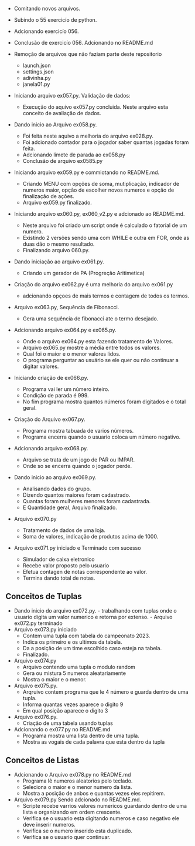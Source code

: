-   Comitando novos arquivos.
-   Subindo o 55 exercicío de python. 
-   Adcionando exercicío 056.
-   Conclusão de exercicío 056. Adcionando no README.md
-   Remoção de arquivos que não faziam parte deste repositorio

    -   launch.json
    -   settings.json
    -   adivinha.py
    -   janela01.py
-   Iniciando arquivo ex057.py. Validação de dados:
    -   Execução do aquivo ex057.py concluida. Neste arquivo esta conceito de avaliação de dados.
-   Dando inicio ao Arquivo ex058.py.
    -   Foi feita neste aquivo a melhoria do arquivo ex028.py.
    -   Foi adcionado contador para o jogador saber quantas jogadas foram feita.
    -   Adcionando limete de parada ao ex058.py
    -   Conclusão de arquivo ex0585.py
-   Iniciando arquivo ex059.py e commiotando no README.md.
    -   Criando MENU com opções de soma, mutiplicação, indicador de numeros maior, opção de escolher novos numeros e opção de finalização de ações.
    -   Arquivo ex059.py finalizado.
-   Iniciando arquivo ex060.py, ex060_v2.py e adcionado ao README.md.
    -   Neste arquivo foi criado um script onde é calculado o fatorial de um numero.
    -   Existindo 2 versões sendo uma com WHILE e outra em FOR, onde as duas dão o mesmo resultado.
    -   Finalizando arquivo 060.py.
-   Dando iniciação ao arquivo ex061.py.
    -   Criando um gerador de PA (Progreção Aritimetica)
-   Criação do arquivo ex062.py é uma melhoria do arquivo ex061.py 
    -   adcionando opçoes de mais termos e contagem de todos os termos.
-   Arquivo ex063.py, Sequência de Fibonacci.
    -   Gera uma sequência de fibonacci ate o termo desejado.
-   Adcionando arquivo ex064.py e ex065.py.
    -   Onde o arquivo ex064.py esta fazendo tratamento de Valores.
    -   Arquivo ex065.py mostre a média entre todos os valores.
    -   Qual foi o maior e o menor valores lidos.
    -   O programa perguntar ao usuário se ele quer ou não continuar a digitar valores.
-   Iniciando criação de ex066.py.
    -   Programa vai ler um número inteiro.
    -   Condição de parada é 999.
    -   No fim programa mostra quantos números foram digitados e o total geral. 
-   Criação do Arquivo ex067.py.
    -   Programa mostra tabuada de varios números.
    -   Programa encerra quando o usuario coloca um número negativo.
-   Adcionando arquivo ex068.py.
    -   Arquivo se trata de um jogo de PAR ou IMPAR.
    -   Onde so se encerra quando o jogador perde.
-   Dando inicio ao arquivo ex069.py.
    -   Analisando dados do grupo. 
    -   Dizendo quantos maiores foram cadastrado.
    -   Quantas foram mulheres menores foram cadastrada.
    -   E Quantidade geral, Arquivo finalizado.
-   Arquivo ex070.py 
    -   Tratamento de dados de uma loja.
    -   Soma de valores, indicação de produtos acima de 1000.
-   Arquivo ex071.py iniciado e Terminado com sucesso 
    -   Simulador de caixa eletronico
    -   Recebe valor proposto pelo usuario
    -   Efetua contagen de notas correspondente ao valor.
    -   Termina dando total de notas.
##  Conceitos de Tuplas 
-    Dando inicio do arquivo ex072.py.
    -   trabalhando com tuplas onde o usuario digita um valor numerico e retorna por extenso.
    -   Arquivo ex072.py terminado
-   Arquivo ex073.py iniciado 
    -   Contem uma tupla com tabela do campeonato 2023.
    -   Indica os primeiro e os ultimos da tabela.
    -   Da a posição de um time escolhido caso esteja na tabela. 
    -   Finalizado.
-   Arquivo ex074.py 
    -   Arquivo contendo uma tupla o modulo random
    -   Gera ou mistura 5 numeros aleatariamente
    -   Mostra o maior e o menor.
-   Arquivo ex075.py.
    -   Arqruivo contem programa que le 4 número e guarda dentro de uma tupla.
    -   Informa quantas vezes aparece o digito 9
    -   Em qual posição aparece o digito 3
-   Arquivo ex076.py.
    -   Criação de  uma tabela usando tuplas
-   Adcionando o ex077.py no README.md
    -   Programa mostra uma lista dentro de uma tupla.
    -   Mostra as vogais de cada palavra que esta dentro da tupla
##  Conceitos de Listas
-   Adcionando o Arquivo ex078.py no README.md
    -   Programa lê numeros aleatorios pelo teclado.
    -   Seleciona o maior e o menor numero da lista.
    -   Mostra a posição de anbos e quantas vezes eles repitirem. 
-   Arquivo ex079.py Sendo adcionado no README.md.
    -   Scripte recebe varrios valores numericos guardando dentro de uma lista e organizando em ordem crescente.
    -   Verifica se o usuario esta  digitando numeros e caso negativo ele deve inserir numeros.
    -   Verifica se o numero inserido esta duplicado. 
    -   Verifica se o usuario quer continuar.
    